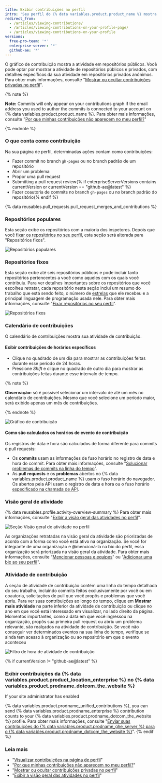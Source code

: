 ```yaml
---
title: Exibir contribuições no perfil
intro: 'Seu perfil do {% data variables.product.product_name %} mostra os repositórios fixos e um gráfico de contribuições no seu repositório no último ano.'
redirect_from:
  - /articles/viewing-contributions/
  - /articles/viewing-contributions-on-your-profile-page/
  - /articles/viewing-contributions-on-your-profile
versions:
  free-pro-team: '*'
  enterprise-server: '*'
  github-ae: '*'
---
```


O gráfico de contribuição mostra a atividade em repositórios públicos. Você pode optar por mostrar a atividade de repositórios públicos e privados, com detalhes específicos da sua atividade em repositórios privados anônimos. Para obter mais informações, consulte "[Mostrar ou ocultar contribuições privadas no perfil](/articles/publicizing-or-hiding-your-private-contributions-on-your-profile)".

{% note %}

**Note:** Commits will only appear on your contributions graph if the email address you used to author the commits is connected to your account on {% data variables.product.product_name %}. Para obter mais informações, consulte "[Por que minhas contribuições não aparecem no meu perfil?](/articles/why-are-my-contributions-not-showing-up-on-my-profile#your-local-git-commit-email-isnt-connected-to-your-account)"

{% endnote %}

### O que conta como contribuição

Na sua página de perfil, determinadas ações contam como contribuições:

- Fazer commit no branch `gh-pages` ou no branch padrão de um repositório
- Abrir um problema
- Propor uma pull request
- Submitting a pull request review{% if enterpriseServerVersions contains currentVersion or currentVersion == "github-ae@latest" %}
- Fazer coautoria de commits no branch `gh-pages` ou no branch padrão do repositório{% endif %}

{% data reusables.pull_requests.pull_request_merges_and_contributions %}

### Repositórios populares

Esta seção exibe os repositórios com a maioria dos inspetores. Depois que você [fixar os repositórios no seu perfil](/articles/pinning-repositories-to-your-profile), esta seção será alterada para "Repositórios fixos".

![Repositórios populares](/assets/images/help/profile/profile_popular_repositories.png)

### Repositórios fixos

Esta seção exibe até seis repositórios públicos e pode incluir tanto repositórios pertencentes a você como aqueles com os quais você contribuiu. Para ver detalhes importantes sobre os repositórios que você escolheu retratar, cada repositório nesta seção inclui um resumo do trabalho que está sendo feito, o número de [estrelas](/articles/saving-repositories-with-stars/) que ele recebeu e a principal linguagem de programação usada nele. Para obter mais informações, consulte "[Fixar repositórios no seu perfil](/articles/pinning-repositories-to-your-profile)".

![Repositórios fixos](/assets/images/help/profile/profile_pinned_repositories.png)

### Calendário de contribuições

O calendário de contribuições mostra sua atividade de contribuição.

#### Exibir contribuições de horários específicos

- Clique no quadrado de um dia para mostrar as contribuições feitas durante esse período de 24 horas.
- Pressione *Shift* e clique no quadrado de outro dia para mostrar as contribuições feitas durante esse intervalo de tempo.

{% note %}

**Observação:** só é possível selecionar um intervalo de até um mês no calendário de contribuições. Mesmo que você selecione um período maior, será exibido apenas um mês de contribuições.

{% endnote %}

![Gráfico de contribuição](/assets/images/help/profile/contributions_graph.png)

#### Como são calculados os horários de evento de contribuição

Os registros de data e hora são calculados de forma diferente para commits e pull requests:
- Os **commits** usam as informações de fuso horário no registro de data e hora do commit. Para obter mais informações, consulte "[Solucionar problemas de commits na linha do tempo](/articles/troubleshooting-commits-on-your-timeline)".
- As **pull requests** e os **problemas** abertos no {% data variables.product.product_name %} usam o fuso horário do navegador. Os abertos pela API usam o registro de data e hora ou o fuso horário [especificado na chamada de API](https://developer.github.com/changes/2014-03-04-timezone-handling-changes).

### Visão geral de atividade

{% data reusables.profile.activity-overview-summary %} Para obter mais informações, consulte "[Exibir a visão geral das atividades no perfil](/articles/showing-an-overview-of-your-activity-on-your-profile)".

![Seção Visão geral de atividade no perfil](/assets/images/help/profile/activity-overview-section.png)

As organizações retratadas na visão geral da atividade são priorizadas de acordo com a forma como você está ativo na organização. Se você for integrante de uma organização e @mencioná-la na bio do perfil, essa organização será priorizada na visão geral da atividade. Para obter mais informações, consulte “[Mencionar pessoas e equipes](/articles/basic-writing-and-formatting-syntax/#mentioning-people-and-teams)” ou "[Adicionar uma bio ao seu perfil](/articles/adding-a-bio-to-your-profile/)".

### Atividade de contribuição

A seção de atividade de contribuição contém uma linha do tempo detalhada do seu trabalho, incluindo commits feitos exclusivamente por você ou em coautoria, solicitações de pull que você propôs e problemas que você abriu. Para ver suas contribuições ao longo do tempo, clique em **Mostrar mais atividade** na parte inferior da atividade de contribuição ou clique no ano em que você está interessado em visualizar, no lado direito da página. Momentos importantes, como a data em que você ingressou na organização, propôs sua primeira pull request ou abriu um problema relevante, são realçados na atividade de contribuição. Se você não conseguir ver determinados eventos na sua linha do tempo, verifique se ainda tem acesso à organização ou ao repositório em que o evento aconteceu

![Filtro de hora de atividade de contribuição](/assets/images/help/profile/contributions_activity_time_filter.png)

{% if currentVersion != "github-ae@latest" %}
### Exibir contribuições da {% data variables.product.product_location_enterprise %} no {% data variables.product.prodname_dotcom_the_website %}
If your site administrator has enabled

{% data variables.product.prodname_unified_contributions %}, you can send {% data variables.product.prodname_enterprise %} contribution counts to your {% data variables.product.prodname_dotcom_the_website %} profile. Para obter mais informações, consulte "[Enviar suas contribuições do {% data variables.product.prodname_ghe_server %} para o {% data variables.product.prodname_dotcom_the_website %}](/articles/sending-your-github-enterprise-server-contributions-to-your-github-com-profile)".
{% endif %}

### Leia mais

- "[Visualizar contribuições na página de perfil](/articles/viewing-contributions-on-your-profile-page)"
- "[Por que minhas contribuições não aparecem no meu perfil?](/articles/why-are-my-contributions-not-showing-up-on-my-profile)"
- "[Mostrar ou ocultar contribuições privadas no perfil](/articles/publicizing-or-hiding-your-private-contributions-on-your-profile)"
- "[Exibir a visão geral das atividades no perfil](/articles/showing-an-overview-of-your-activity-on-your-profile)"
